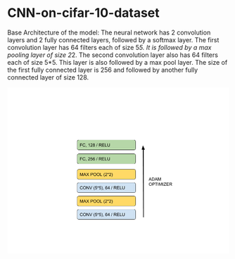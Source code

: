 # CNN-on-cifar-10-dataset

Base Architecture of the model:
The neural network has 2 convolution layers and 2 fully connected
layers, followed by a softmax layer. The first convolution layer has 64 filters each of size
5*5. It is followed by a max pooling layer of size 2*2. The second convolution layer also
has 64 filters each of size 5*5. This layer is also followed by a max pool layer. The size
of the first fully connected layer is 256 and followed by another fully connected layer of
size 128.

![alt text](https://github.com/nehareddyg/CNN-on-cifar-10-dataset/blob/master/model.png)
